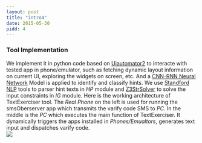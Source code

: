 ```yaml
---
layout: post
title: "intro4"
date: 2015-05-30
pidd: 4
---
```

### Tool Implementation 
We implement it in python code based on [Uiautomator2](https://github.com/openatx/uiautomator2) to interacte with tested app in phone/emulator, such as fetching dynamic layout information on current UI, exploring the widgets on screen, etc. And a [CNN-RNN Neural Network](https://github.com/jiegzhan/multi-class-text-classiﬁcation-cnn-rnn.) Model is applied to identify and classify hints. We use [Standford NLP](https://nlp.stanford.edu/software/lex-parser.html) tools to parser hint texts in *HP* module and [Z3StrSolver](https://sites.google.com/site/z3strsolver/) to solve the input constraints in *IG* module.
Here is the working architecture of TextExerciser tool. The *Real Phone* on the left is used for running the smsOberserver app which transmits the varify code SMS to *PC*. In the middle is the *PC* which executes the main function of TextExerciser. It dynamically triggers the apps installed in *Phones/Emualtors*, generates text input and dispatches varify code.   
<img src="/MyAppForClass/pics/w2.svg">
